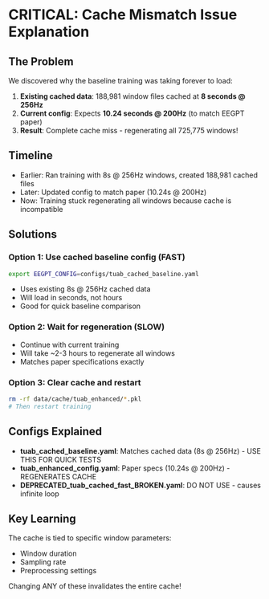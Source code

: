 # CRITICAL: Cache Mismatch Issue Explanation

## The Problem

We discovered why the baseline training was taking forever to load:

1. **Existing cached data**: 188,981 window files cached at **8 seconds @ 256Hz**
2. **Current config**: Expects **10.24 seconds @ 200Hz** (to match EEGPT paper)
3. **Result**: Complete cache miss - regenerating all 725,775 windows!

## Timeline

- Earlier: Ran training with 8s @ 256Hz windows, created 188,981 cached files
- Later: Updated config to match paper (10.24s @ 200Hz) 
- Now: Training stuck regenerating all windows because cache is incompatible

## Solutions

### Option 1: Use cached baseline config (FAST)
```bash
export EEGPT_CONFIG=configs/tuab_cached_baseline.yaml
```
- Uses existing 8s @ 256Hz cached data
- Will load in seconds, not hours
- Good for quick baseline comparison

### Option 2: Wait for regeneration (SLOW) 
- Continue with current training
- Will take ~2-3 hours to regenerate all windows
- Matches paper specifications exactly

### Option 3: Clear cache and restart
```bash
rm -rf data/cache/tuab_enhanced/*.pkl
# Then restart training
```

## Configs Explained

- **tuab_cached_baseline.yaml**: Matches cached data (8s @ 256Hz) - USE THIS FOR QUICK TESTS
- **tuab_enhanced_config.yaml**: Paper specs (10.24s @ 200Hz) - REGENERATES CACHE
- **DEPRECATED_tuab_cached_fast_BROKEN.yaml**: DO NOT USE - causes infinite loop

## Key Learning

The cache is tied to specific window parameters:
- Window duration
- Sampling rate  
- Preprocessing settings

Changing ANY of these invalidates the entire cache!